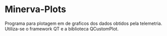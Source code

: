 # Minerva-Plots
Programa para plotagem em de graficos dos dados obtidos pela telemetria.
Utiliza-se o framework QT e a biblioteca QCustomPlot.
